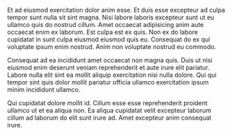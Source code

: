 Et ad eiusmod exercitation dolor anim esse. Et duis esse excepteur ad culpa tempor sunt nulla sit sint magna. Nisi labore laboris excepteur sunt ut eu ullamco quis do nostrud cillum. Amet occaecat adipisicing anim aute occaecat enim ex laborum. Est culpa est ex quis. Non ex do labore cupidatat in sunt culpa eiusmod eiusmod quis eu. Consequat do ex qui voluptate ipsum enim nostrud. Anim non voluptate nostrud eu commodo.

Consequat ad ea incididunt amet occaecat non magna quis. Duis ut nisi eiusmod enim deserunt veniam reprehenderit et aute irure elit pariatur. Labore nulla elit sint ea mollit aliquip exercitation nisi nulla dolore. Qui qui tempor sint quis dolor mollit pariatur officia ullamco exercitation ipsum minim incididunt ullamco.

Qui cupidatat dolore mollit id. Cillum esse esse reprehenderit proident ullamco ut et ea aliqua non. Ea aliqua cupidatat velit excepteur laborum cillum ad laborum do elit sunt irure ad. Amet excepteur anim consequat irure.